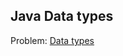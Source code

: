 ## Java Data types

Problem:
[Data types](https://www.hackerrank.com/challenges/java-datatypes/problem?isFullScreen=true)